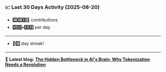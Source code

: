 <!--START_STATS-->
### 📈 Last 30 Days Activity (2025-08-20)  
- **1️⃣1️⃣9️⃣🎱** contributions  
- **3️⃣9️⃣•9️⃣3️⃣** per day
---
- **🎱1️⃣** day streak!
---
📝 **Latest blog:** [**The Hidden Bottleneck in AI's Brain: Why Tokenization Needs a Revolution**](https://andriak.com/blog/tokenization-revolution)
<!--END_STATS-->
